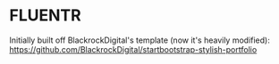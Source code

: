 # FLUENTR

Initially built off BlackrockDigital's template (now it's heavily modified): https://github.com/BlackrockDigital/startbootstrap-stylish-portfolio
